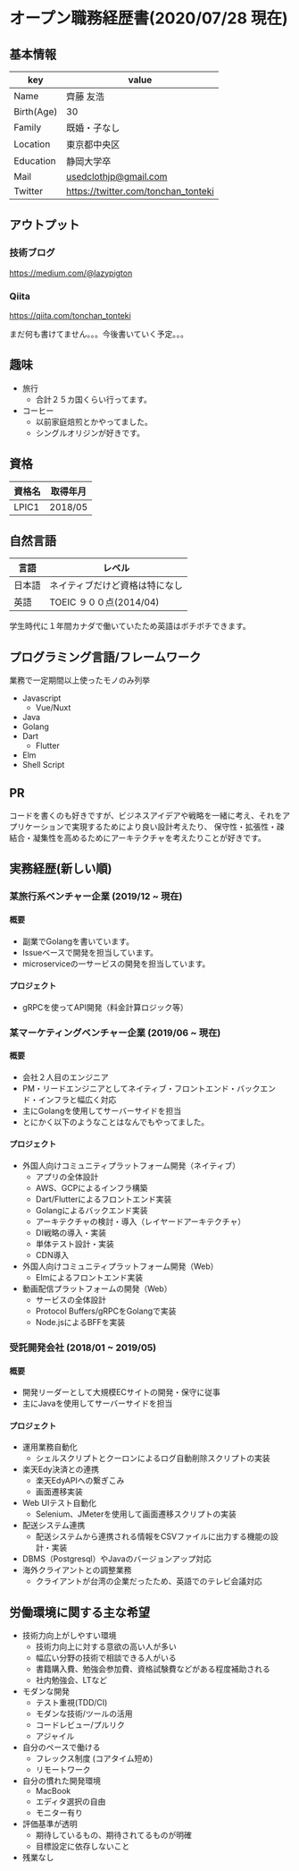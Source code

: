 # オープン職務経歴書(2020/07/28 現在)

## 基本情報

|key|value|
|----|----|
|Name|齊藤 友浩|
|Birth(Age)|30|
|Family|既婚・子なし|
|Location|東京都中央区|
|Education|静岡大学卒|
|Mail|usedclothjp@gmail.com|
|Twitter|https://twitter.com/tonchan_tonteki|

## アウトプット

### 技術ブログ

https://medium.com/@lazypigton

### Qiita

https://qiita.com/tonchan_tonteki

まだ何も書けてません。。。今後書いていく予定。。。

## 趣味

- 旅行
  - 合計２５カ国くらい行ってます。
- コーヒー
  - 以前家庭焙煎とかやってました。
  - シングルオリジンが好きです。

## 資格

|資格名|取得年月|
|-----|--------|
|LPIC1|2018/05|

## 自然言語

|言語|レベル|
|-----|-----|
|日本語|ネイティブだけど資格は特になし|
|英語|TOEIC ９００点(2014/04)|

学生時代に１年間カナダで働いていたため英語はボチボチできます。

## プログラミング言語/フレームワーク

業務で一定期間以上使ったモノのみ列挙

- Javascript
  - Vue/Nuxt
- Java
- Golang
- Dart
  - Flutter
- Elm
- Shell Script

## PR
コードを書くのも好きですが、ビジネスアイデアや戦略を一緒に考え、それをアプリケーションで実現するためにより良い設計考えたり、
保守性・拡張性・疎結合・凝集性を高めるためにアーキテクチャを考えたりことが好きです。

## 実務経歴(新しい順)

### 某旅行系ベンチャー企業 (2019/12 ~ 現在)

#### 概要

- 副業でGolangを書いています。
- Issueベースで開発を担当しています。
- microserviceの一サービスの開発を担当しています。

#### プロジェクト

- gRPCを使ってAPI開発（料金計算ロジック等）

### 某マーケティングベンチャー企業 (2019/06 ~ 現在)

#### 概要

- 会社２人目のエンジニア
- PM・リードエンジニアとしてネイティブ・フロントエンド・バックエンド・インフラと幅広く対応
- 主にGolangを使用してサーバーサイドを担当
- とにかく以下のようなことはなんでもやってました。 

#### プロジェクト

- 外国人向けコミュニティプラットフォーム開発（ネイティブ）
  - アプリの全体設計
  - AWS、GCPによるインフラ構築
  - Dart/Flutterによるフロントエンド実装
  - Golangによるバックエンド実装
  - アーキテクチャの検討・導入（レイヤードアーキテクチャ）
  - DI戦略の導入・実装
  - 単体テスト設計・実装
  - CDN導入
- 外国人向けコミュニティプラットフォーム開発（Web）
  - Elmによるフロントエンド実装
- 動画配信プラットフォームの開発（Web）
  - サービスの全体設計
  - Protocol Buffers/gRPCをGolangで実装
  - Node.jsによるBFFを実装

### 受託開発会社 (2018/01 ~ 2019/05)

#### 概要

- 開発リーダーとして大規模ECサイトの開発・保守に従事
- 主にJavaを使用してサーバーサイドを担当

#### プロジェクト

- 運用業務自動化
  - シェルスクリプトとクーロンによるログ自動削除スクリプトの実装
- 楽天Edy決済との連携
  - 楽天EdyAPIへの繋ぎこみ
  - 画面遷移実装
- Web UIテスト自動化
  - Selenium、JMeterを使用して画面遷移スクリプトの実装
- 配送システム連携
  - 配送システムから連携される情報をCSVファイルに出力する機能の設計・実装
- DBMS（Postgresql）やJavaのバージョンアップ対応
- 海外クライアントとの調整業務
  - クライアントが台湾の企業だったため、英語でのテレビ会議対応

## 労働環境に関する主な希望

- 技術力向上がしやすい環境
  - 技術力向上に対する意欲の高い人が多い
  - 幅広い分野の技術で相談できる人がいる
  - 書籍購入費、勉強会参加費、資格試験費などがある程度補助される
  - 社内勉強会、LTなど
- モダンな開発
  - テスト重視(TDD/CI)
  - モダンな技術/ツールの活用
  - コードレビュー/プルリク
  - アジャイル
- 自分のペースで働ける
  - フレックス制度 (コアタイム短め)
  - リモートワーク
- 自分の慣れた開発環境
  - MacBook
  - エディタ選択の自由
  - モニター有り
- 評価基準が透明
  - 期待しているもの、期待されてるものが明確
  - 目標設定に依存しないこと
- 残業なし
